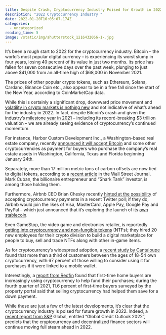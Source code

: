 ```yaml
---
title: Despite Crash, Cryptocurrency Industry Poised for Growth in 2022
description: "2022 Cryptocurrency Industry "
date: 2022-01-20T16:05:07.174Z
categories:
  - uncategorized
reading_time: 5
image: /static/img/shutterstock_1216432066-1-.jpg
---
```

It’s been a rough start to 2022 for the cryptocurrency industry. Bitcoin – the world’s most popular digital currency – is experiencing its worst slump in four years, losing 40 percent of its value in just two months. Its price has fallen for seven consecutive days over the past week, plunging to just above $41,000 from an all-time high of $68,000 in November 2021.



The prices of other popular crypto tokens, such as Ethereum, Solana, Cardano, Binance Coin etc., also appear to be in a free fall since the start of the New Year, according to CoinMarketCap data.



While this is certainly a significant drop, downward price movement and [volatility in crypto markets is nothing new](https://www.minecheck.com/posts/no-need-to-panic-over-cryptocurrency%E2%80%99s-market-correction/) and not indicative of what’s ahead for the industry in 2022. In fact, despite Bitcoin’s crash and given the industry’s [milestone year in 2021](https://www.minecheck.com/posts/4-cryptocurrency-predictions-that-came-true-in-2021/) – including its record-breaking $3 trillion valuation – we are already seeing evidence of cryptocurrency’s continued momentum.



For instance, Harbor Custom Development Inc., a Washington-based real estate company, recently [announced it will accept Bitcoin](https://news.yahoo.com/developer-soon-accept-cryptocurrency-payment-170701453.html) and some other cryptocurrencies as payment for buyers who purchase the company’s real estate assets in Washington, California, Texas and Florida beginning January 24th. 



Separately, more than 17 million metric tons of carbon offsets are now tied to digital tokens, according to a [recent article](https://www.wsj.com/articles/cryptocurrency-traders-move-into-carbon-markets-11641826402) in the Wall Street Journal. Mark Cuban, the billionaire entrepreneur and “Shark Tank” investor, is among those holding them. 



Furthermore, Airbnb CEO Brian Chesky recently [hinted at the possibility](https://www.msn.com/en-in/lifestyle/topstories/airbnb-users-might-soon-be-able-to-pay-for-their-bookings-in-cryptocurrency/ar-AASBQiP?ocid=BingNewsSearch) of accepting cryptocurrency payments in a recent Twitter poll; if they do, Airbnb would join the likes of Visa, MasterCard, Apple Pay, Google Pay and PayPal – which just announced that it’s exploring the launch of its [own stablecoin](https://www.bloomberg.com/news/articles/2022-01-07/paypal-is-exploring-launch-of-own-stablecoin-in-crypto-push). 



Even GameStop, the video game and electronics retailer, is reportedly [getting into cryptocurrency and non-fungible tokens](https://www.wsj.com/articles/gamestop-entering-nft-and-cryptocurrency-markets-as-part-of-turnaround-plan-11641504417) (NTFs); they hired 20 new employees for their crypto division to build a digital marketplace for people to buy, sell and trade NTFs along with other in-game items. 



As for cryptocurrency’s widespread adoption, a [recent study by Cantaloupe](https://thepaypers.com/cryptocurrencies/more-than-a-third-of-consumers-between-18-54-own-cryptocurrency--1253793) found that more than a third of customers between the ages of 18-54 own cryptocurrency, with 67 percent of those willing to consider using it for purchases if it were linked to a mobile wallet. 



Interestingly, a [report from Redfin](https://www.mansionglobal.com/articles/more-first-time-buyers-are-relying-on-cryptocurrency-for-down-payments-01641588654) found that first-time home buyers are increasingly using cryptocurrency to help fund their purchases; during the fourth quarter of 2021, 11.6 percent of first-time buyers surveyed by the property portal said that selling cryptocurrency had helped them save for a down payment.  

While these are just a few of the latest developments, it’s clear that the cryptocurrency industry is poised for future growth in 2022. Indeed, a [recent report from S&P](https://news.bitcoin.com/sp-global-ratings-study-predicts-crypto-and-decentralized-finance-will-continue-to-grow-in-2022/) Global, entitled “Global Credit Outlook 2022”, predicts that the cryptocurrency and decentralized finance sectors will continue moving full steam ahead in 2022.